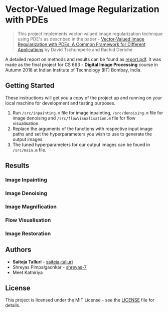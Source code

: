 # Vector-Valued Image Regularization with PDEs

> This project implements vector-valued image regularization technique using PDE's as described in the paper - [Vector-Valued Image Regularization with PDEs: A Common Framework for Different Applications](https://tschumperle.users.greyc.fr/publications/tschumperle_pami05.pdf) by David Tschumperle and Rachid Deriche

A detailed report on methods and results can be found as [report.pdf](/docs/report.pdf). It was made as the final project for CS 663 - **Digital Image Processing** course in Autumn 2018 at Indian Institute of Technology (IIT) Bombay, India.

## Getting Started

These instructions will get you a copy of the project up and running on your local machine for development and testing purposes.

1. Run `/src/inpainting.m` file for image inpainting, `/src/denoising.m` file for image denoising and `/src/flowVisualisation.m` file for flow visualisation.
2. Replace the arguments of the functions with respective input image paths and set the hyperparameters you wish to use to generate the output images.
3. The tuned hyperparameters for our output images can be found in `/src/main.m` file.

## Results

### Image Inpainting


### Image Denoising


### Image Magnification


### Flow Visualisation


### Image Restoration


## Authors

* **Saiteja Talluri** - [saiteja-talluri](https://github.com/saiteja-talluri)
* Shreyas Pimpalgaonkar - [shreyas-7](https://github.com/shreyas-7)
* Meet Kathiriya


## License

This project is licensed under the MIT License - see the [LICENSE](LICENSE) file for details.

